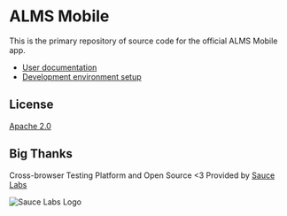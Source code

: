 ALMS Mobile
=================

This is the primary repository of source code for the official ALMS Mobile app.

* [User documentation](http://lms.aldermin.com/)
* [Development environment setup](https://interactivegroup.github.io/almsmobileapp/)

License
-------

[Apache 2.0](http://www.apache.org/licenses/LICENSE-2.0)

Big Thanks
-----------

Cross-browser Testing Platform and Open Source <3 Provided by [Sauce Labs](https://saucelabs.com)

![Sauce Labs Logo](https://user-images.githubusercontent.com/557037/43443976-d88d5a78-94a2-11e8-8915-9f06521423dd.png)
